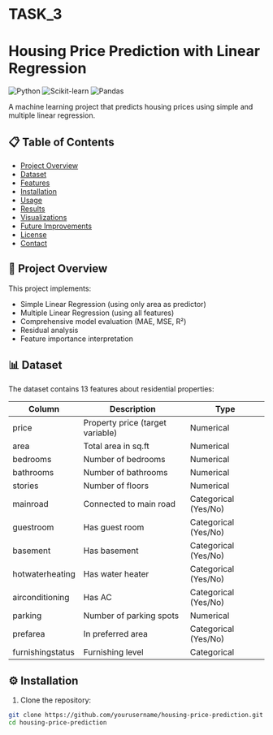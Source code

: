 # TASK_3
# Housing Price Prediction with Linear Regression

![Python](https://img.shields.io/badge/Python-3.8%2B-blue)
![Scikit-learn](https://img.shields.io/badge/Scikit--learn-1.0%2B-orange)
![Pandas](https://img.shields.io/badge/Pandas-1.3%2B-brightgreen)

A machine learning project that predicts housing prices using simple and multiple linear regression.

## 📋 Table of Contents
- [Project Overview](#-project-overview)
- [Dataset](#-dataset)
- [Features](#-features)
- [Installation](#-installation)
- [Usage](#-usage)
- [Results](#-results)
- [Visualizations](#-visualizations)
- [Future Improvements](#-future-improvements)
- [License](#-license)
- [Contact](#-contact)

## 🌟 Project Overview
This project implements:
- Simple Linear Regression (using only area as predictor)
- Multiple Linear Regression (using all features)
- Comprehensive model evaluation (MAE, MSE, R²)
- Residual analysis
- Feature importance interpretation

## 📊 Dataset
The dataset contains 13 features about residential properties:

| Column | Description | Type |
|--------|-------------|------|
| price | Property price (target variable) | Numerical |
| area | Total area in sq.ft | Numerical |
| bedrooms | Number of bedrooms | Numerical |
| bathrooms | Number of bathrooms | Numerical |
| stories | Number of floors | Numerical |
| mainroad | Connected to main road | Categorical (Yes/No) |
| guestroom | Has guest room | Categorical (Yes/No) |
| basement | Has basement | Categorical (Yes/No) |
| hotwaterheating | Has water heater | Categorical (Yes/No) |
| airconditioning | Has AC | Categorical (Yes/No) |
| parking | Number of parking spots | Numerical |
| prefarea | In preferred area | Categorical (Yes/No) |
| furnishingstatus | Furnishing level | Categorical |

## ⚙️ Installation
1. Clone the repository:
```bash
git clone https://github.com/yourusername/housing-price-prediction.git
cd housing-price-prediction
